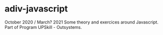 # adiv-javascript
October 2020 / March? 2021
Some theory and exercices around Javascript.
Part of Program UPSkill - Outsystems.
